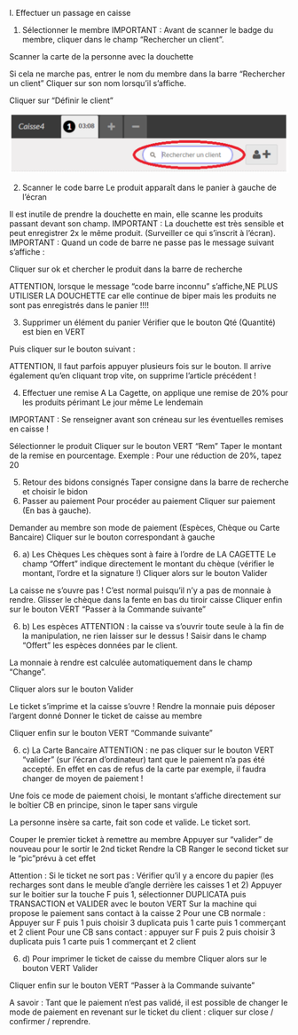 I. Effectuer un passage en caisse 

1) Sélectionner le membre
 IMPORTANT : Avant de scanner le badge du membre, cliquer dans le champ “Rechercher un client”.

Scanner la carte de la personne avec la douchette

Si cela ne marche pas, entrer le nom du membre dans la barre “Rechercher un client” 
Cliquer sur son nom lorsqu’il s’affiche.

Cliquer sur “Définir le client”

![](../img/1-caisse-1.png)

2) Scanner le code barre
Le produit apparaît dans le panier à gauche de l’écran 

Il est inutile de prendre la douchette en main, elle scanne les produits passant devant son champ. 
IMPORTANT : La douchette est très sensible et peut enregistrer 2x le même produit. (Surveiller ce qui s’inscrit à l’écran). 
IMPORTANT : Quand un code de barre ne passe pas le message suivant s’affiche : 

Cliquer sur ok et chercher le produit dans la barre de recherche 

ATTENTION, lorsque le message “code barre inconnu” s’affiche,NE PLUS UTILISER LA DOUCHETTE car elle continue de biper mais les produits ne sont pas enregistrés dans le panier !!!!




3) Supprimer un élément du panier
Vérifier que le bouton Qté (Quantité) est bien en VERT

Puis cliquer sur le bouton suivant : 

ATTENTION, Il faut parfois appuyer plusieurs fois sur le bouton. Il arrive également qu’en cliquant trop vite, on supprime l’article précédent !






4) Effectuer une remise
A La Cagette, on applique une remise de 20% pour les produits périmant
Le jour même
Le lendemain

IMPORTANT : Se renseigner avant son créneau sur les éventuelles remises en caisse !

Sélectionner le produit
Cliquer sur le bouton VERT  “Rem”
Taper le montant de la remise en pourcentage.
Exemple : Pour une réduction de 20%, tapez 20













5) Retour des bidons consignés
Taper consigne dans la barre de recherche et choisir le bidon 
6) Passer au paiement
Pour procéder au paiement
Cliquer sur paiement (En bas à gauche). 

Demander au membre son mode de paiement (Espèces, Chèque ou Carte Bancaire) 
Cliquer sur le bouton correspondant à gauche


6) a) Les Chèques
Les chèques sont à faire à l’ordre de LA CAGETTE 
Le champ “Offert” indique directement le montant du chèque (vérifier le montant, l’ordre et la signature !)
Cliquer alors sur le bouton Valider

La caisse ne s’ouvre pas ! C’est normal puisqu’il n’y a pas de monnaie à rendre.
Glisser le chèque dans la fente en bas du tiroir caisse 
Cliquer enfin sur le bouton VERT “Passer à la Commande suivante”



6) b) Les espèces 
ATTENTION :  la caisse va s’ouvrir toute seule à la fin de la manipulation, ne rien laisser sur le dessus !
Saisir dans le champ “Offert” les espèces données par le client.



La monnaie à rendre est calculée automatiquement dans le champ “Change”. 

Cliquer alors sur le bouton Valider 



Le ticket s’imprime et la caisse s’ouvre !
Rendre la monnaie puis déposer l’argent donné 
Donner le ticket de caisse au membre

Cliquer enfin sur le bouton VERT “Commande suivante”

6) c) La Carte Bancaire
ATTENTION : ne pas cliquer sur le bouton VERT “valider” (sur l’écran d’ordinateur) tant que le paiement n’a pas été accepté. En effet en cas de refus de la carte par exemple, il faudra changer de moyen de paiement !

Une fois ce mode de paiement choisi, le montant s’affiche directement sur le boîtier CB en principe, sinon le taper sans virgule

La personne insère sa carte, fait son code et valide. Le ticket sort.

Couper le premier ticket à remettre au membre
Appuyer sur “valider” de nouveau pour le sortir le 2nd ticket
Rendre la CB
Ranger le second ticket sur le “pic”prévu à cet effet
          


       
 Attention : Si le ticket ne sort pas :
Vérifier qu’il y a encore du papier (les recharges sont dans le meuble d’angle derrière les caisses 1 et 2)
Appuyer sur le boitier sur la touche F puis 1, sélectionner DUPLICATA puis TRANSACTION et VALIDER avec le bouton VERT
Sur la machine qui propose le paiement sans contact à la caisse 2
 Pour une CB normale :
Appuyer sur F puis 1 puis choisir 3 duplicata puis 1 carte puis 1 commerçant et 2 client
Pour une CB sans contact :
appuyer sur F puis 2 puis choisir 3 duplicata puis 1 carte puis 1 commerçant et 2 client

6) d) Pour imprimer le ticket de caisse du membre
Cliquer alors sur le bouton VERT Valider

Cliquer enfin sur le bouton VERT “Passer à la Commande suivante”

A savoir : Tant que le paiement n’est pas validé, il est possible de changer le mode de paiement en revenant sur le ticket du client : cliquer sur close / confirmer / reprendre.





